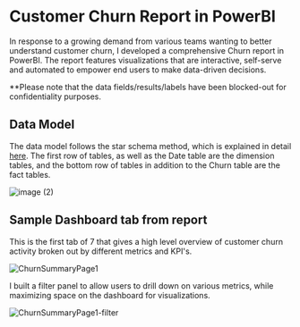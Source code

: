 # Customer Churn Report in PowerBI

In response to a growing demand from various teams wanting to better understand customer churn, I developed a comprehensive Churn report in PowerBI. The report features visualizations that are interactive, self-serve and automated to empower end users to make data-driven decisions. 

**Please note that the data fields/results/labels have been blocked-out for confidentiality purposes. 


## Data Model
The data model follows the star schema method, which is explained in detail [here](https://learn.microsoft.com/en-us/power-bi/guidance/star-schema). The first row of tables, as well as the Date table are the dimension tables, and the bottom row of tables in addition to the Churn table are the fact tables. 

![image (2)](https://user-images.githubusercontent.com/69849998/204418754-1ffb113c-16a3-4be6-bae1-a17931968129.png)

## Sample Dashboard tab from report
This is the first tab of 7 that gives a high level overview of customer churn activity broken out by different metrics and KPI's. 

![ChurnSummaryPage1](https://user-images.githubusercontent.com/69849998/204414424-09e1ec39-3d28-4bfa-a066-93d248191eb5.png)



I built a filter panel to allow users to drill down on various metrics, while maximizing space on the dashboard for visualizations. 

![ChurnSummaryPage1-filter](https://user-images.githubusercontent.com/69849998/204414532-2f370900-d6a2-47f5-98a0-12e2ff3fa69d.png)
